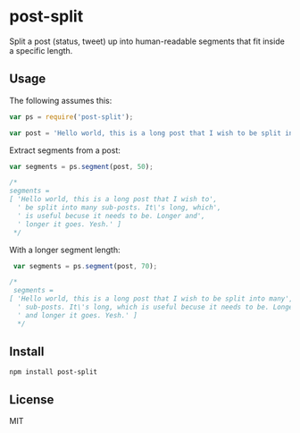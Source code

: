 # post-split

Split a post (status, tweet) up into human-readable segments that fit inside a specific length.

## Usage

The following assumes this:

```javascript
var ps = require('post-split');

var post = 'Hello world, this is a long post that I wish to be split into many sub-posts. It\'s long, which is useful becuse it needs to be. Longer and longer it goes. Yes.';
```

Extract segments from a post:

```javascript
var segments = ps.segment(post, 50);

/*
segments =
[ 'Hello world, this is a long post that I wish to',
  ' be split into many sub-posts. It\'s long, which',
  ' is useful becuse it needs to be. Longer and',
  ' longer it goes. Yesh.' ]
 */
```

With a longer segment length:

```javascript
 var segments = ps.segment(post, 70);

/*
 segments =
[ 'Hello world, this is a long post that I wish to be split into many',
  ' sub-posts. It\'s long, which is useful becuse it needs to be. Longer',
  ' and longer it goes. Yesh.' ]
  */
```

## Install

`npm install post-split`

## License

MIT
